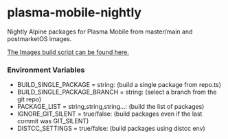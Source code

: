 # plasma-mobile-nightly
Nightly Alpine packages for Plasma Mobile from master/main and postmarketOS images.

[The Images build script can be found here.](https://github.com/Sineware/plasma-mobile-nightly-img)

### Environment Variables
- BUILD_SINGLE_PACKAGE = string: (build a single package from repo.ts)
- BUILD_SINGLE_PACKAGE_BRANCH = string: (select a branch from the git repo)
- PACKAGE_LIST = string,string,string...: (build the list of packages)
- IGNORE_GIT_SILENT = true/false: (build packages even if the last commit was GIT_SILENT)
- DISTCC_SETTINGS = true/false: (build packages using distcc env)